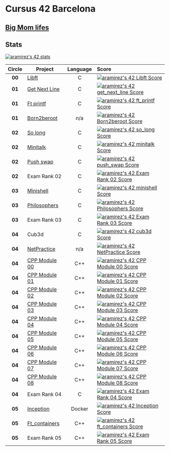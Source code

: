 # Cursus 42 Barcelona

## [Big Mom lifes](https://bigmom.42barcelona.com/?login=aramirez)

## Stats
[![aramirez's 42 stats](https://badge42.vercel.app/api/v2/cl6y65hc100490gl7reg9ecj1/stats?cursusId=21&coalitionId=206)](https://github.com/JaeSeoKim/badge42)

|**Circle**|**Project**|**Language**|**Score**| 
|:--------:|-----------|:----------:|:--------|
|**00**|[Libft](https://github.com/arsalas/42_Cursus/tree/main/libft)|C|[![aramirez's 42 Libft Score](https://badge42.vercel.app/api/v2/cl6y65hc100490gl7reg9ecj1/project/2454054)](https://github.com/JaeSeoKim/badge42)|
|**01**|[Get Next Line](https://github.com/arsalas/42_Cursus/tree/main/get_next_line) |C|[![aramirez's 42 get_next_line Score](https://badge42.vercel.app/api/v2/cl6y65hc100490gl7reg9ecj1/project/2491127)](https://github.com/JaeSeoKim/badge42)|
|**01**|[Ft printf](https://github.com/arsalas/42_Cursus/tree/main/ft_printf)|C|[![aramirez's 42 ft_printf Score](https://badge42.vercel.app/api/v2/cl6y65hc100490gl7reg9ecj1/project/2492471)](https://github.com/JaeSeoKim/badge42)|   
|**01**|[Born2beroot](https://github.com/arsalas/42_Cursus/tree/main/born2beroot)|n/a|[![aramirez's 42 Born2beroot Score](https://badge42.vercel.app/api/v2/cl6y65hc100490gl7reg9ecj1/project/2515338)](https://github.com/JaeSeoKim/badge42)|
|**02**|[So long](https://github.com/arsalas/42_Cursus/tree/main/solong)|C|[![aramirez's 42 so_long Score](https://badge42.vercel.app/api/v2/cl6y65hc100490gl7reg9ecj1/project/2525111)](https://github.com/JaeSeoKim/badge42)|
|**02**|[Minitalk](https://github.com/arsalas/42_Cursus/tree/main/minitalk)|C|[![aramirez's 42 minitalk Score](https://badge42.vercel.app/api/v2/cl6y65hc100490gl7reg9ecj1/project/2525110)](https://github.com/JaeSeoKim/badge42)|
|**02**|[Push swap](https://github.com/arsalas/42_Cursus/tree/main/push_swap)|C|[![aramirez's 42 push_swap Score](https://badge42.vercel.app/api/v2/cl6y65hc100490gl7reg9ecj1/project/2525109)](https://github.com/JaeSeoKim/badge42)|
|**02**|Exam Rank 02|C|[![aramirez's 42 Exam Rank 02 Score](https://badge42.vercel.app/api/v2/cl6y65hc100490gl7reg9ecj1/project/2521323)](https://github.com/JaeSeoKim/badge42)|
|**03**|[Minishell](https://github.com/arsalas/minishell/tree/main)|C|[![aramirez's 42 minishell Score](https://badge42.vercel.app/api/v2/cl6y65hc100490gl7reg9ecj1/project/2866738)](https://github.com/JaeSeoKim/badge42)|
|**03**|[Philosophers](https://github.com/arsalas/42_Cursus/tree/main/philosophers)|C|[![aramirez's 42 Philosophers Score](https://badge42.vercel.app/api/v2/cl6y65hc100490gl7reg9ecj1/project/2877650)](https://github.com/JaeSeoKim/badge42)|
|**03**|Exam Rank 03|C|[![aramirez's 42 Exam Rank 03 Score](https://badge42.vercel.app/api/v2/cl6y65hc100490gl7reg9ecj1/project/2862690)](https://github.com/JaeSeoKim/badge42)|
|**04**|Cub3d|C|[![aramirez's 42 cub3d Score](https://badge42.vercel.app/api/v2/cl6y65hc100490gl7reg9ecj1/project/2910978)](https://github.com/JaeSeoKim/badge42)|
|**04**|[NetPractice](https://github.com/arsalas/42_Cursus/tree/main/net_practice)|n/a|[![aramirez's 42 NetPractice Score](https://badge42.vercel.app/api/v2/cl6y65hc100490gl7reg9ecj1/project/2911876)](https://github.com/JaeSeoKim/badge42)|
|**04**|[CPP Module 00](https://github.com/arsalas/42_Cursus/tree/main/cpp/cpp_0)|C++|[![aramirez's 42 CPP Module 00 Score](https://badge42.vercel.app/api/v2/cl6y65hc100490gl7reg9ecj1/project/2911287)](https://github.com/JaeSeoKim/badge42)|
|**04**|[CPP Module 01](https://github.com/arsalas/42_Cursus/tree/main/cpp/cpp_1)|C++|[![aramirez's 42 CPP Module 01 Score](https://badge42.vercel.app/api/v2/cl6y65hc100490gl7reg9ecj1/project/2911877)](https://github.com/JaeSeoKim/badge42)|
|**04**|[CPP Module 02](https://github.com/arsalas/42_Cursus/tree/main/cpp/cpp_2)|C++|[![aramirez's 42 CPP Module 02 Score](https://badge42.vercel.app/api/v2/cl6y65hc100490gl7reg9ecj1/project/2924714)](https://github.com/JaeSeoKim/badge42)|
|**04**|[CPP Module 03](https://github.com/arsalas/42_Cursus/tree/main/cpp/cpp_3)|C++|[![aramirez's 42 CPP Module 03 Score](https://badge42.vercel.app/api/v2/cl6y65hc100490gl7reg9ecj1/project/2924919)](https://github.com/JaeSeoKim/badge42)|
|**04**|[CPP Module 04](https://github.com/arsalas/42_Cursus/tree/main/cpp/cpp_4)|C++|[![aramirez's 42 CPP Module 04 Score](https://badge42.vercel.app/api/v2/cl6y65hc100490gl7reg9ecj1/project/2926020)](https://github.com/JaeSeoKim/badge42)|
|**04**|[CPP Module 05](https://github.com/arsalas/42_Cursus/tree/main/cpp/cpp_5)|C++|[![aramirez's 42 CPP Module 05 Score](https://badge42.vercel.app/api/v2/cl6y65hc100490gl7reg9ecj1/project/2929337)](https://github.com/JaeSeoKim/badge42)|
|**04**|[CPP Module 06](https://github.com/arsalas/42_Cursus/tree/main/cpp/cpp_6)|C++|[![aramirez's 42 CPP Module 06 Score](https://badge42.vercel.app/api/v2/cl6y65hc100490gl7reg9ecj1/project/2929393)](https://github.com/JaeSeoKim/badge42)|
|**04**|[CPP Module 07](https://github.com/arsalas/42_Cursus/tree/main/cpp/cpp_7)|C++|[![aramirez's 42 CPP Module 07 Score](https://badge42.vercel.app/api/v2/cl6y65hc100490gl7reg9ecj1/project/2930828)](https://github.com/JaeSeoKim/badge42)|
|**04**|[CPP Module 08](https://github.com/arsalas/42_Cursus/tree/main/cpp/cpp_8)|C++|[![aramirez's 42 CPP Module 08 Score](https://badge42.vercel.app/api/v2/cl6y65hc100490gl7reg9ecj1/project/2930947)](https://github.com/JaeSeoKim/badge42)|
|**04**|Exam Rank 04|C|[![aramirez's 42 Exam Rank 04 Score](https://badge42.vercel.app/api/v2/cl6y65hc100490gl7reg9ecj1/project/2916771)](https://github.com/JaeSeoKim/badge42)|
|**05**|[Inception](https://github.com/arsalas/42_Cursus/tree/main/inception)|Docker|[![aramirez's 42 Inception Score](https://badge42.vercel.app/api/v2/cl6y65hc100490gl7reg9ecj1/project/2931430)](https://github.com/JaeSeoKim/badge42)|
|**05**|[Ft_containers](https://github.com/arsalas/42_Cursus/tree/main/ft_containers)|C++|[![aramirez's 42 ft_containers Score](https://badge42.vercel.app/api/v2/cl6y65hc100490gl7reg9ecj1/project/2931429)](https://github.com/JaeSeoKim/badge42)|
|**05**|Exam Rank 05|C++|[![aramirez's 42 Exam Rank 05 Score](https://badge42.vercel.app/api/v2/cl6y65hc100490gl7reg9ecj1/project/2970633)](https://github.com/JaeSeoKim/badge42)|



